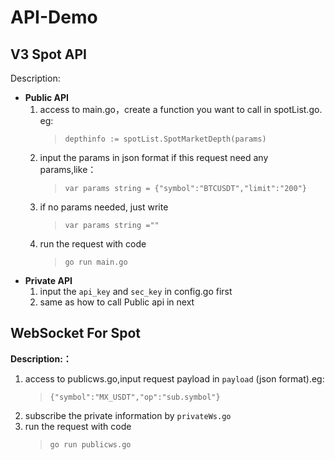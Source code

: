 <!-- # api-demo
## v3 现货 api的调用
说明：
* **公共接口**
    1. 进入main.go中，无参数的请求直接调用
    2. 带参数的请求需要在params中输入json格式的参数 如：`{"symbol":"BTCUSDT",	"limit":"200"}`
* **私有接口**
    1. 需要先在config.go中配置相关的api_key和sec_key
    2. 后续操作与公共接口相同

## 现货ws的调用
**说明：**
1. 进入publicws.go,在payload参数中输入相应的json格式的request payload
2. 私有频道用privateWs.go进行订阅 -->
# API-Demo
## V3 Spot API
Description:
* **Public API**
    1. access to main.go，create a function you want to call in spotList.go. eg:
       > `depthinfo := spotList.SpotMarketDepth(params)`
    2. input the params in json format if this request need any params,like：
       > `var params string = {"symbol":"BTCUSDT","limit":"200"}`  
    3. if no params needed, just write 
       > `var params string =""`
    4. run the request with code 
       > `go run main.go`
* **Private API**
    1. input the `api_key` and `sec_key` in config.go first
    2. same as how to call Public api in next

## WebSocket For Spot
**Description:：**
1. access to publicws.go,input request payload in `payload` (json format).eg:
    > `{"symbol":"MX_USDT","op":"sub.symbol"}`
2. subscribe the private information by `privateWs.go`
3. run the request with code 
    > `go run publicws.go`